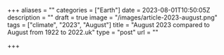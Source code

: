 +++
aliases = ""
categories = ["Earth"]
date = 2023-08-01T10:50:05Z
description = ""
draft = true
image = "/images/article-2023-august.png"
tags = ["climate", "2023", "August"]
title = "August 2023 compared to August from 1922 to 2022.uk"
type = "post"
url = ""

+++
